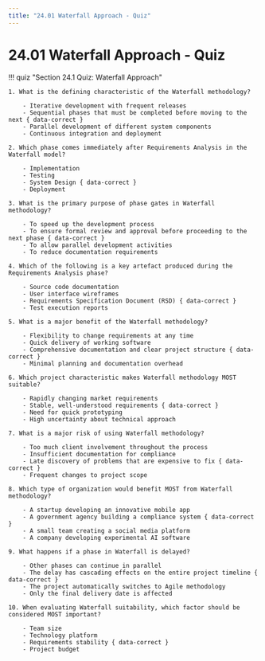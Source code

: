 ```yaml
---
title: "24.01 Waterfall Approach - Quiz"
---
```


# 24.01 Waterfall Approach - Quiz

!!! quiz "Section 24.1 Quiz: Waterfall Approach"

    1. What is the defining characteristic of the Waterfall methodology?

        - Iterative development with frequent releases
        - Sequential phases that must be completed before moving to the next { data-correct }
        - Parallel development of different system components
        - Continuous integration and deployment

    2. Which phase comes immediately after Requirements Analysis in the Waterfall model?

        - Implementation
        - Testing
        - System Design { data-correct }
        - Deployment

    3. What is the primary purpose of phase gates in Waterfall methodology?

        - To speed up the development process
        - To ensure formal review and approval before proceeding to the next phase { data-correct }
        - To allow parallel development activities
        - To reduce documentation requirements

    4. Which of the following is a key artefact produced during the Requirements Analysis phase?

        - Source code documentation
        - User interface wireframes
        - Requirements Specification Document (RSD) { data-correct }
        - Test execution reports

    5. What is a major benefit of the Waterfall methodology?

        - Flexibility to change requirements at any time
        - Quick delivery of working software
        - Comprehensive documentation and clear project structure { data-correct }
        - Minimal planning and documentation overhead

    6. Which project characteristic makes Waterfall methodology MOST suitable?

        - Rapidly changing market requirements
        - Stable, well-understood requirements { data-correct }
        - Need for quick prototyping
        - High uncertainty about technical approach

    7. What is a major risk of using Waterfall methodology?

        - Too much client involvement throughout the process
        - Insufficient documentation for compliance
        - Late discovery of problems that are expensive to fix { data-correct }
        - Frequent changes to project scope

    8. Which type of organization would benefit MOST from Waterfall methodology?

        - A startup developing an innovative mobile app
        - A government agency building a compliance system { data-correct }
        - A small team creating a social media platform
        - A company developing experimental AI software

    9. What happens if a phase in Waterfall is delayed?

        - Other phases can continue in parallel
        - The delay has cascading effects on the entire project timeline { data-correct }
        - The project automatically switches to Agile methodology
        - Only the final delivery date is affected

    10. When evaluating Waterfall suitability, which factor should be considered MOST important?

        - Team size
        - Technology platform
        - Requirements stability { data-correct }
        - Project budget
